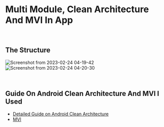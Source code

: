 # Multi Module, Clean Architecture And MVI In App

<br>

## The Structure

![Screenshot from 2023-02-24 04-19-42](https://user-images.githubusercontent.com/91541580/221077025-3d28d212-4822-4dc8-9f42-b6612a7aad7f.png)
![Screenshot from 2023-02-24 04-20-30](https://user-images.githubusercontent.com/91541580/221077045-5985db67-ecb7-4805-894c-596c77e52fcd.png)

<br>

## Guide On Android Clean Architecture And MVI I Used

  * [Detailed Guide on Android Clean Architecture](https://medium.com/android-dev-hacks/detailed-guide-on-android-clean-architecture-9eab262a9011)
  * [MVI](https://medium.com/swlh/mvi-architecture-with-android-fcde123e3c4a)

<br>
